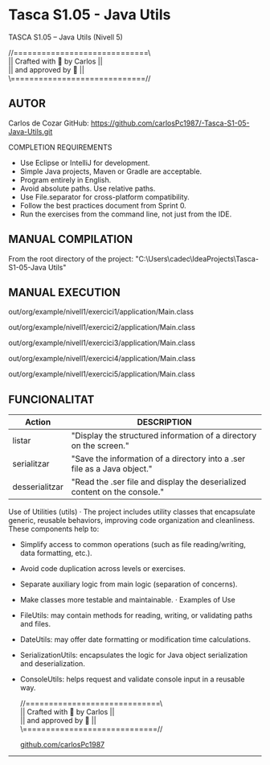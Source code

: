 # Tasca S1.05 - Java Utils

TASCA S1.05 – Java Utils (Nivell 5)

//=============================\\  
||   Crafted with 💛 by Carlos  ||  
||     and approved by 🦆       ||  
\\=============================//

AUTOR
------
Carlos de Cozar 
GitHub: https://github.com/carlosPc1987/-Tasca-S1-05-Java-Utils.git

COMPLETION REQUIREMENTS
- Use Eclipse or IntelliJ for development.
- Simple Java projects, Maven or Gradle are acceptable.
- Program entirely in English.
- Avoid absolute paths. Use relative paths.
- Use File.separator for cross-platform compatibility.
- Follow the best practices document from Sprint 0.
- Run the exercises from the command line, not just from the IDE.


MANUAL COMPILATION
---------------------
From the root directory of the project:
"C:\Users\cadec\IdeaProjects\Tasca-S1-05-Java Utils"

MANUAL EXECUTION
---------------------
out/org/example/nivell1/exercici1/application/Main.class

out/org/example/nivell1/exercici2/application/Main.class

out/org/example/nivell1/exercici3/application/Main.class

out/org/example/nivell1/exercici4/application/Main.class

out/org/example/nivell1/exercici5/application/Main.class

FUNCIONALITAT
--------------
| Action           | DESCRIPTION                                                                |
|------------------|----------------------------------------------------------------------------|
| listar           | "Display the structured information of a directory on the screen."         |
| serialitzar      | "Save the information of a directory into a .ser file as a Java object."   |
| desserialitzar   | "Read the .ser file and display the deserialized content on the console."  |



 Use of Utilities (utils)
· The project includes utility classes that encapsulate generic, reusable behaviors, improving code organization and cleanliness. These components help to:
- Simplify access to common operations (such as file reading/writing, data formatting, etc.).
- Avoid code duplication across levels or exercises.
- Separate auxiliary logic from main logic (separation of concerns).
- Make classes more testable and maintainable.
· Examples of Use
- FileUtils: may contain methods for reading, writing, or validating paths and files.
- DateUtils: may offer date formatting or modification time calculations.
- SerializationUtils: encapsulates the logic for Java object serialization and deserialization.
- ConsoleUtils: helps request and validate console input in a reusable way.



   //=============================\\  
  ||   Crafted with 💛 by Carlos  ||  
  ||     and approved by 🦆       ||  
   \\=============================//


   [github.com/carlosPc1987](https://github.com/carlosPc1987)
--------------------
